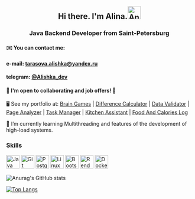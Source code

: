 <div align="center">
  <h2>Hi there. I'm Alina.<img src="https://user-images.githubusercontent.com/18350557/176309783-0785949b-9127-417c-8b55-ab5a4333674e.gif" alt="Animation" width="35"></h2>
  <h3>Java Backend Developer from Saint-Petersburg</h3>
</div>


#### ✉️  You can contact me:
#### e-mail: tarasova.alishka@yandex.ru
#### telegram: [@Alishka_dev](https://t.me/Alishka_dev)  

#### 👯  I'm open to collaborating and job offers!  🤝

  🖥️  See my portfolio at: [Brain Games](http://github.com/funnyDevGirl/Brain_Games) | [Difference Calculator](https://github.com/funnyDevGirl/Difference_Calculator) | [Data Validator](https://github.com/funnyDevGirl/Data_Validator) | [Page Analyzer](https://github.com/funnyDevGirl/Page-Analyzer) | [Task Manager](https://github.com/funnyDevGirl/java-project-99) | [Kitchen Assistant](https://github.com/funnyDevGirl/project-kitchen-assistant) | [Food And Calories Log](https://github.com/funnyDevGirl/food-log-project)
  
  🌱 I’m currently learning Multithreading and features of the development of high-load systems.

### Skills 
<p align="left">
<a href="https://www.oracle.com/java/" target="_blank" rel="noreferrer"><img src="https://raw.githubusercontent.com/danielcranney/readme-generator/main/public/icons/skills/java-colored.svg" width="36" height="36" alt="Java" /></a> <a href="https://git-scm.com/" target="_blank" rel="noreferrer"><img src="https://raw.githubusercontent.com/danielcranney/readme-generator/main/public/icons/skills/git-colored.svg" width="36" height="36" alt="Git" /></a> <a href="https://www.postgresql.org/" target="_blank" rel="noreferrer"><img src="https://raw.githubusercontent.com/danielcranney/readme-generator/main/public/icons/skills/postgresql-colored.svg" width="36" height="36" alt="PostgreSQL" /></a> <a href="https://www.linux.org" target="_blank" rel="noreferrer"><img src="https://raw.githubusercontent.com/danielcranney/readme-generator/main/public/icons/skills/linux-colored.svg" width="36" height="36" alt="Linux" /></a> <a href="https://getbootstrap.com/" target="_blank" rel="noreferrer"><img src="https://raw.githubusercontent.com/danielcranney/readme-generator/main/public/icons/skills/bootstrap-colored.svg" width="36" height="36" alt="Bootstrap" /></a> <a href="https://render.com/" target="_blank" rel="noreferrer"><img src="https://raw.githubusercontent.com/danielcranney/readme-generator/main/public/icons/skills/render-colored.svg" width="36" height="36" alt="Render" /></a> <a href="https://www.docker.com/" target="_blank" rel="noreferrer"><img src="https://raw.githubusercontent.com/danielcranney/readme-generator/main/public/icons/skills/docker-colored.svg" width="36" height="36" alt="Docker" /></a>
                    </p>
                                     

![Anurag's GitHub stats](https://github-readme-stats.vercel.app/api?username=funnyDevGirl&theme=default&show_icons=true)

[![Top Langs](https://github-readme-stats.vercel.app/api/top-langs/?username=funnyDevGirl&layout=compact)](https://github.com/funnyDevGirl/github-readme-stats)

<!--
**funnyDevGirl/funnyDevGirl** is a ✨ _special_ ✨ repository because its `README.md` (this file) appears on your GitHub profile.

Here are some ideas to get you started:

- 🔭 I’m currently working on ...
- 🌱 I’m currently learning ...
- 👯 I’m looking to collaborate on ...
- 🤔 I’m looking for help with ...
- 💬 Ask me about ...
- 📫 How to reach me: ...
- 😄 Pronouns: ...
- ⚡ Fun fact: ...
-->
